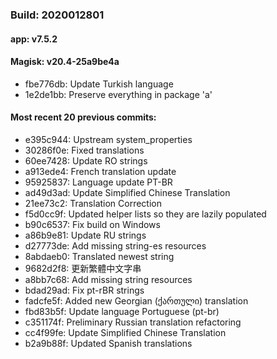 ### Build: 2020012801
#### app: v7.5.2
#### Magisk: v20.4-25a9be4a

- fbe776db: Update Turkish language
- 1e2de1bb: Preserve everything in package 'a'

#### Most recent 20 previous commits:

- e395c944: Upstream system_properties
- 30286f0e: Fixed translations
- 60ee7428: Update RO strings
- a913ede4: French translation update
- 95925837: Language update PT-BR
- ad49d3ad: Update Simplified Chinese Translation
- 21ee73c2: Translation Correction
- f5d0cc9f: Updated helper lists so they are lazily populated
- b90c6537: Fix build on Windows
- a86b9e81: Update RU strings
- d27773de: Add missing string-es resources
- 8abdaeb0: Translated newest string
- 9682d2f8: 更新繁體中文字串
- a8bb7c68: Add missing string resources
- bdad29ad: Fix pt-rBR strings
- fadcfe5f: Added new Georgian (ქართული)  translation
- fbd83b5f: Update language Portuguese (pt-br)
- c351174f: Preliminary Russian translation refactoring
- cc4f99fe: Update Simplified Chinese Translation
- b2a9b88f: Updated Spanish translations

